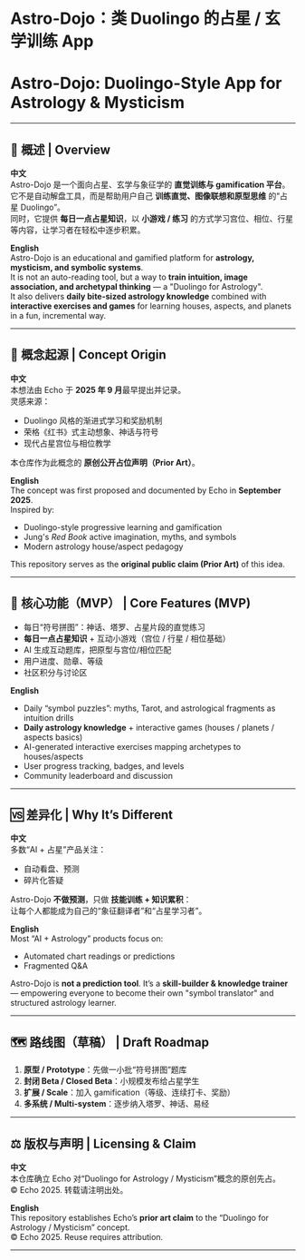 # Astro-Dojo：类 Duolingo 的占星 / 玄学训练 App  
# Astro-Dojo: Duolingo-Style App for Astrology & Mysticism  

---

## 📖 概述 | Overview
**中文**  
Astro-Dojo 是一个面向占星、玄学与象征学的 **直觉训练与 gamification 平台**。  
它不是自动解盘工具，而是帮助用户自己 **训练直觉、图像联想和原型思维** 的“占星 Duolingo”。  
同时，它提供 **每日一点占星知识**，以 **小游戏 / 练习** 的方式学习宫位、相位、行星等内容，让学习者在轻松中逐步积累。  

**English**  
Astro-Dojo is an educational and gamified platform for **astrology, mysticism, and symbolic systems**.  
It is not an auto-reading tool, but a way to **train intuition, image association, and archetypal thinking** — a "Duolingo for Astrology".  
It also delivers **daily bite-sized astrology knowledge** combined with **interactive exercises and games** for learning houses, aspects, and planets in a fun, incremental way.  

---

## 📝 概念起源 | Concept Origin
**中文**  
本想法由 Echo 于 **2025 年 9 月**最早提出并记录。  
灵感来源：  
- Duolingo 风格的渐进式学习和奖励机制  
- 荣格《红书》式主动想象、神话与符号  
- 现代占星宫位与相位教学  

本仓库作为此概念的 **原创公开占位声明（Prior Art）**。  

**English**  
The concept was first proposed and documented by Echo in **September 2025**.  
Inspired by:  
- Duolingo-style progressive learning and gamification  
- Jung's *Red Book* active imagination, myths, and symbols  
- Modern astrology house/aspect pedagogy  

This repository serves as the **original public claim (Prior Art)** of this idea.  

---

## 🔑 核心功能（MVP） | Core Features (MVP)
- 每日“符号拼图”：神话、塔罗、占星片段的直觉练习  
- **每日一点占星知识** + 互动小游戏（宫位 / 行星 / 相位基础）  
- AI 生成互动题库，把原型与宫位/相位匹配  
- 用户进度、勋章、等级  
- 社区积分与讨论区  

**English**  
- Daily “symbol puzzles”: myths, Tarot, and astrological fragments as intuition drills  
- **Daily astrology knowledge** + interactive games (houses / planets / aspects basics)  
- AI-generated interactive exercises mapping archetypes to houses/aspects  
- User progress tracking, badges, and levels  
- Community leaderboard and discussion  

---

## 🆚 差异化 | Why It’s Different
**中文**  
多数“AI + 占星”产品关注：  
- 自动看盘、预测  
- 碎片化答疑  

Astro-Dojo **不做预测**，只做 **技能训练 + 知识累积**：  
让每个人都能成为自己的“象征翻译者”和“占星学习者”。  

**English**  
Most “AI + Astrology” products focus on:  
- Automated chart readings or predictions  
- Fragmented Q&A  

Astro-Dojo is **not a prediction tool**. It’s a **skill-builder & knowledge trainer** — empowering everyone to become their own "symbol translator" and structured astrology learner.  

---

## 🗺️ 路线图（草稿） | Draft Roadmap
1. **原型 / Prototype**：先做一小批“符号拼图”题库  
2. **封闭 Beta / Closed Beta**：小规模发布给占星学生  
3. **扩展 / Scale**：加入 gamification（等级、连续打卡、奖励）  
4. **多系统 / Multi-system**：逐步纳入塔罗、神话、易经  

---

## ⚖️ 版权与声明 | Licensing & Claim
**中文**  
本仓库确立 Echo 对“Duolingo for Astrology / Mysticism”概念的原创先占。  
© Echo 2025. 转载请注明出处。  

**English**  
This repository establishes Echo’s **prior art claim** to the “Duolingo for Astrology / Mysticism” concept.  
© Echo 2025. Reuse requires attribution.  

---
